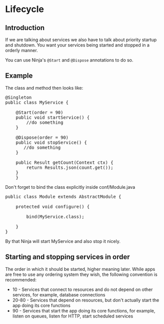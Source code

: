 Lifecycle
=========

Introduction
-------------

If we are talking about services we also have to talk about priority startup and shutdown.
You want your services being started and stopped in a orderly manner.

You can use Ninja's <code>@Start</code> and <code>@Dispose</code> annotations to do so.



Example
-------

The class and method then looks like:

<pre class="prettyprint">
@Singleton
public class MyService {

    @Start(order = 90)
    public void startService() {
        //do something       
    }

    @Dispose(order = 90)
    public void stopService() {
       //do something
    }

    public Result getCount(Context ctx) {
        return Results.json(count.get());
    }
    }    
</pre>

Don't forget to bind the class explicitly inside conf/Module.java

<pre class="prettyprint">
public class Module extends AbstractModule {

    protected void configure() {

        bind(MyService.class);

    }
}
</pre> 

By that Ninja will start MyService and also stop it nicely.



Starting and stopping services in order
---------------------------------------

The order in which it should be started, higher meaning later. 
While apps are free to use any ordering system they wish, the following convention is recommended:

 * 10 - Services that connect to resources and do not depend on other services, for example, database connections
 * 20-80 - Services that depend on resources, but don't actually start the app doing its core functions
 * 90 - Services that start the app doing its core functions, for example, listen on queues, listen for HTTP, start scheduled services


